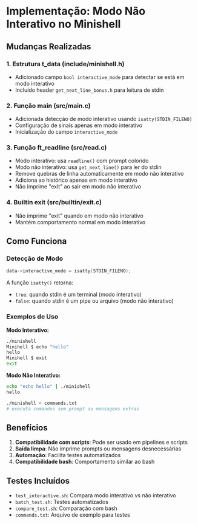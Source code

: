 # Implementação: Modo Não Interativo no Minishell

## Mudanças Realizadas

### 1. Estrutura t_data (include/minishell.h)
- Adicionado campo `bool interactive_mode` para detectar se está em modo interativo
- Incluído header `get_next_line_bonus.h` para leitura de stdin

### 2. Função main (src/main.c)
- Adicionada detecção de modo interativo usando `isatty(STDIN_FILENO)`
- Configuração de sinais apenas em modo interativo
- Inicialização do campo `interactive_mode`

### 3. Função ft_readline (src/read.c)
- Modo interativo: usa `readline()` com prompt colorido
- Modo não interativo: usa `get_next_line()` para ler do stdin
- Remove quebras de linha automaticamente em modo não interativo
- Adiciona ao histórico apenas em modo interativo
- Não imprime "exit" ao sair em modo não interativo

### 4. Builtin exit (src/builtin/exit.c)
- Não imprime "exit" quando em modo não interativo
- Mantém comportamento normal em modo interativo

## Como Funciona

### Detecção de Modo
```c
data->interactive_mode = isatty(STDIN_FILENO);
```

A função `isatty()` retorna:
- `true`: quando stdin é um terminal (modo interativo)
- `false`: quando stdin é um pipe ou arquivo (modo não interativo)

### Exemplos de Uso

**Modo Interativo:**
```bash
./minishell
Minihell $ echo "hello"
hello
Minihell $ exit
exit
```

**Modo Não Interativo:**
```bash
echo "echo hello" | ./minishell
hello

./minishell < commands.txt
# executa comandos sem prompt ou mensagens extras
```

## Benefícios

1. **Compatibilidade com scripts**: Pode ser usado em pipelines e scripts
2. **Saída limpa**: Não imprime prompts ou mensagens desnecessárias
3. **Automação**: Facilita testes automatizados
4. **Compatibilidade bash**: Comportamento similar ao bash

## Testes Incluídos

- `test_interactive.sh`: Compara modo interativo vs não interativo
- `batch_test.sh`: Testes automatizados
- `compare_test.sh`: Comparação com bash
- `commands.txt`: Arquivo de exemplo para testes

